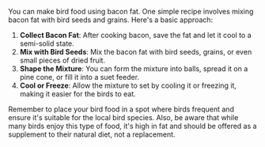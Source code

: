 You can make bird food using bacon fat. One simple recipe involves mixing bacon fat with bird seeds and grains. Here's a basic approach:

1. **Collect Bacon Fat**: After cooking bacon, save the fat and let it cool to a semi-solid state.
2. **Mix with Bird Seeds**: Mix the bacon fat with bird seeds, grains, or even small pieces of dried fruit.
3. **Shape the Mixture**: You can form the mixture into balls, spread it on a pine cone, or fill it into a suet feeder.
4. **Cool or Freeze**: Allow the mixture to set by cooling it or freezing it, making it easier for the birds to eat.

Remember to place your bird food in a spot where birds frequent and ensure it's suitable for the local bird species. Also, be aware that while many birds enjoy this type of food, it's high in fat and should be offered as a supplement to their natural diet, not a replacement.
